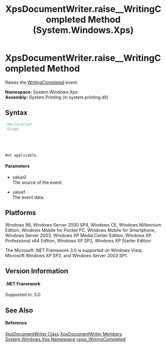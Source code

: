 ﻿---
title: XpsDocumentWriter.raise__WritingCompleted Method (System.Windows.Xps)
TOCTitle: raise__WritingCompleted Method
ms:assetid: M:System.Windows.Xps.XpsDocumentWriter.raise__WritingCompleted(System.Object,System.Windows.Documents.Serialization.WritingCompletedEventArgs)
ms:mtpsurl: https://msdn.microsoft.com/en-us/library/System.Windows.Xps.XpsDocumentWriter.raise__WritingCompleted(v=VS.85)
ms:contentKeyID: 5494300
ms.date: 12/12/2007
mtps_version: v=VS.85
f1_keywords:
- raise__WritingCompleted
- System.Windows.Xps.XpsDocumentWriter.raise__WritingCompleted
- XpsDocumentWriter.raise__WritingCompleted
dev_langs:
- CSharp
- JScript
- C++
- jsharp
- VB
- xaml
api_location:
- system.printing.dll
api_name:
- System.Windows.Xps.XpsDocumentWriter.raise__WritingCompleted
api_type:
- Managed
topic_type:
- apiref
- kbSyntax
product_family_name: VS
ROBOTS: INDEX,FOLLOW
---

# XpsDocumentWriter.raise\_\_WritingCompleted Method

Raises the [WritingCompleted](https://msdn.microsoft.com/en-us/library/ms602948\(v=vs.85\)) event.

**Namespace:** System.Windows.Xps  
**Assembly:** System.Printing (in system.printing.dll)

## Syntax

``` vb
'Declaration
'Usage
```

``` csharp
```

``` c++
```

``` jsharp
```

``` jscript
```

``` xaml
Not applicable.
```

#### Parameters

  - value0  
    The source of the event.

<!-- end list -->

  - value1  
    The event data.

## Platforms

Windows 98, Windows Server 2000 SP4, Windows CE, Windows Millennium Edition, Windows Mobile for Pocket PC, Windows Mobile for Smartphone, Windows Server 2003, Windows XP Media Center Edition, Windows XP Professional x64 Edition, Windows XP SP2, Windows XP Starter Edition

The Microsoft .NET Framework 3.0 is supported on Windows Vista, Microsoft Windows XP SP2, and Windows Server 2003 SP1.

## Version Information

#### .NET Framework

Supported in: 3.0  

## See Also

#### Reference

[XpsDocumentWriter Class](https://msdn.microsoft.com/en-us/library/ms607827\(v=vs.85\))  
[XpsDocumentWriter Members](https://msdn.microsoft.com/en-us/library/ms607829\(v=vs.85\))  
[System.Windows.Xps Namespace](https://msdn.microsoft.com/en-us/library/ms604617\(v=vs.85\))  
[raise\_WritingCompleted](https://msdn.microsoft.com/en-us/library/aa346638\(v=vs.85\))

